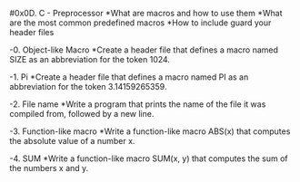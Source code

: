 #0x0D. C - Preprocessor
*What are macros and how to use them
*What are the most common predefined macros
*How to include guard your header files

-0. Object-like Macro
*Create a header file that defines a macro named SIZE as an abbreviation for the token 1024.

-1. Pi
*Create a header file that defines a macro named PI as an abbreviation for the token 3.14159265359.

-2. File name
*Write a program that prints the name of the file it was compiled from, followed by a new line.

-3. Function-like macro
*Write a function-like macro ABS(x) that computes the absolute value of a number x.

-4. SUM
*Write a function-like macro SUM(x, y) that computes the sum of the numbers x and y.
